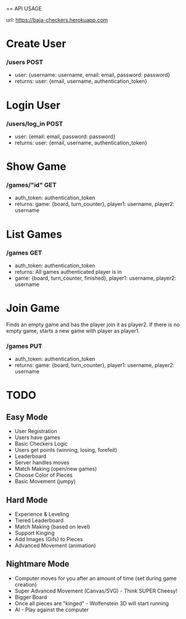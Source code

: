 == API USAGE

url: https://baja-checkers.herokuapp.com

# Create User

### /users POST

* user: {username: username, email: email, password: password}
* returns: user: {email, username, authentication_token}

# Login User

### /users/log_in POST

* user: {email: email, password: password}
* returns: user: {email, username, authentication_token}

# Show Game

### /games/"id" GET

* auth_token: authentication_token
* returns: game: {board, turn_counter}, player1: username, player2: username

# List Games

### /games GET

* auth_token: authentication_token
* returns: All games authenticated player is in
* game: {board, turn_counter, finished}, player1: username, player2: username

# Join Game
Finds an empty game and has the player join it as player2. If there is no empty game, starts a new game with player as player1.

### /games PUT

* auth_token: authentication_token
* returns: game: {board, turn_counter}, player1: username, player2: username

# TODO

## Easy Mode

  * User Registration
  * Users have games
  * Basic Checkers Logic
  * Users get points (winning, losing, forefeit)
  * Leaderboard
  * Server handles moves
  * Match Making (open/new games)
  * Choose Color of Pieces
  * Basic Movement (jumpy)
  
## Hard Mode 

  * Experience & Leveling
  * Tiered Leaderboard
  * Match Making (based on level)
  * Support Kinging
  * Add Images (Gifs) to Pieces
  * Advanced Movement (animation)

## Nightmare Mode 

  * Computer moves for you after an amount of time (set during game creation)
  * Super Advanced Movement (Canvas/SVG) - Think SUPER Cheesy!
  * Bigger Board
  * Once all pieces are "kinged" - Wolfenstein 3D will start running 
  * AI - Play against the computer